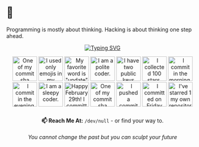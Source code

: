 # 👀

Programming is mostly about thinking. Hacking is about thinking one step ahead. 

<div align="center">

<a href="https://git.io/typing-svg"><img src="https://readme-typing-svg.herokuapp.com?font=Roboto&size=24&pause=1000&color=7851A9&center=true&vCenter=true&random=false&width=435&lines=n3rada;Security%20Engineer" alt="Typing SVG" /></a>

<!-- my-badges start -->
<a href="my-badges/a-commit.md"><img src="https://my-badges.github.io/my-badges/a-commit.png" alt="One of my commit sha starts with &quot;a&quot;." title="One of my commit sha starts with &quot;a&quot;." width="64"></a>
<a href="my-badges/emoji-only-commit.md"><img src="https://my-badges.github.io/my-badges/emoji-only-commit.png" alt="I used only emojis in my commit message." title="I used only emojis in my commit message." width="64"></a>
<a href="my-badges/favorite-word.md"><img src="https://my-badges.github.io/my-badges/favorite-word.png" alt="My favorite word is &quot;update&quot;." title="My favorite word is &quot;update&quot;." width="64"></a>
<a href="my-badges/polite-coder.md"><img src="https://my-badges.github.io/my-badges/polite-coder.png" alt="I am a polite coder." title="I am a polite coder." width="64"></a>
<a href="my-badges/public-keys-2.md"><img src="https://my-badges.github.io/my-badges/public-keys-2.png" alt="I have two public keys" title="I have two public keys" width="64"></a>
<a href="my-badges/stars-100.md"><img src="https://my-badges.github.io/my-badges/stars-100.png" alt="I collected 100 stars." title="I collected 100 stars." width="64"></a>
<a href="my-badges/morning-commits.md"><img src="https://my-badges.github.io/my-badges/morning-commits.png" alt="I commit in the morning." title="I commit in the morning." width="64"></a>
<a href="my-badges/evening-commits.md"><img src="https://my-badges.github.io/my-badges/evening-commits.png" alt="I commit in the evening." title="I commit in the evening." width="64"></a>
<a href="my-badges/sleepy-coder.md"><img src="https://my-badges.github.io/my-badges/sleepy-coder.png" alt="I am a sleepy coder." title="I am a sleepy coder." width="64"></a>
<a href="my-badges/leap-day.md"><img src="https://my-badges.github.io/my-badges/leap-day.png" alt="Happy February 29th! I committed on a Leap Day!" title="Happy February 29th! I committed on a Leap Day!" width="64"></a>
<a href="my-badges/ab-commit.md"><img src="https://my-badges.github.io/my-badges/ab-commit.png" alt="One of my commit sha starts with &quot;ab&quot;." title="One of my commit sha starts with &quot;ab&quot;." width="64"></a>
<a href="my-badges/cafe-commit.md"><img src="https://my-badges.github.io/my-badges/cafe-commit.png" alt="I pushed a commit with &quot;cafe&quot; once." title="I pushed a commit with &quot;cafe&quot; once." width="64"></a>
<a href="my-badges/friday-13.md"><img src="https://my-badges.github.io/my-badges/friday-13.png" alt="I committed on Friday the 13th, One… By One…" title="I committed on Friday the 13th, One… By One…" width="64"></a>
<a href="my-badges/self-star.md"><img src="https://my-badges.github.io/my-badges/self-star.png" alt="I&apos;ve starred 1 my own repositories." title="I&apos;ve starred 1 my own repositories." width="64"></a>
<!-- my-badges end -->

<div style="padding: 10px;">
<strong>📫 Reach Me At:</strong> <code>/dev/null</code> - or find your way to.
</div>

<div style="padding: 10px;">
<em>You cannot change the past but you can sculpt your future</em>
</div>

</div>

